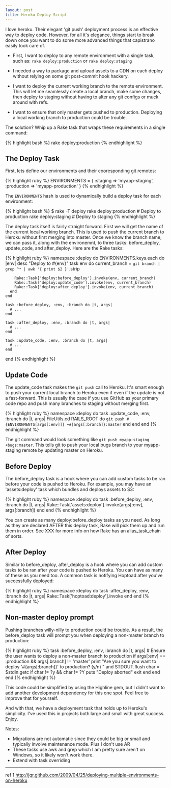 ```yaml
---
layout: post
title: Heroku Deploy Script
---
```


I love heroku. Their elegant 'git push' deployment process is an effective way to deploy code. However, for all it's elegance, things start to break down once you want to do some more advanced things that capistrano easily took care of. 

* First, I want to deploy to any remote environment with a single task, such as:
`rake deploy:production` or `rake deploy:staging`

* I needed a way to package and upload assets to a CDN on each deploy without relying on some git post-commit hook hackery.

* I want to deploy the current working branch to the remote environment. This will let me seamlessly create a local branch, make some changes, then deploy to staging without having to alter any git configs or muck around with refs.

* I want to ensure that only master gets pushed to production. Deploying a local working branch to production could be trouble. 

The solution? Whip up a Rake task that wraps these requirements in a single command:

{% highlight bash %}
  rake deploy:production
{% endhighlight %}

## The Deploy Task

First, lets define our environments and their cooresponding git remotes:

{% highlight ruby %}
  ENVIRONMENTS = {
    :staging => 'myapp-staging',
    :production => 'myapp-production'
  }
{% endhighlight %}

The `ENVIRONMENTS` hash is used to dynamically build a deploy task for each environment:

{% highlight bash %}
  $ rake -T deploy
  rake deploy:production  # Deploy to production
  rake deploy:staging     # Deploy to staging
{% endhighlight %}

The deploy task itself is fairly straight forward. First we will get the name of the current local working branch. This is used to push the current branch to Heroku without first merging into master. Once we know the branch name, we can pass it, along with the environemnt, to three tasks: before_deploy, update_code, and after_deploy. Here are the Rake tasks:

{% highlight ruby %}
  namespace :deploy do
    ENVIRONMENTS.keys.each do |env|
      desc "Deploy to #{env}"
      task env do
        current_branch = `git branch | grep ^* | awk '{ print $2 }'`.strip
  
        Rake::Task['deploy:before_deploy'].invoke(env, current_branch)
        Rake::Task['deploy:update_code'].invoke(env, current_branch)
        Rake::Task['deploy:after_deploy'].invoke(env, current_branch)
      end
    end
  
    task :before_deploy, :env, :branch do |t, args|
      # ...
    end
  
    task :after_deploy, :env, :branch do |t, args|
      # ...
    end
  
    task :update_code, :env, :branch do |t, args|
      # ...
    end
  end
{% endhighlight %}

## Update Code

The update_code task makes the `git push` call to Heroku. It's smart enough to push your current local branch to Heroku even if even if the update is not a fast-forward. This is usually the case if you use GitHub as your primary code repo and push many branches to staging without merging first.

{% highlight ruby %}
  namespace :deploy do
    task :update_code, :env, :branch do |t, args|
      FileUtils.cd RAILS_ROOT do
        `git push #{ENVIRONMENTS[args[:env]]} +#{args[:branch]}:master`
      end
    end
  end
{% endhighlight %}

The git command would look something like `git push myapp-staging +bugs:master`. This tells git to push your local bugs branch to your myapp-staging remote by updating master on Heroku.

## Before Deploy

The before_deploy task is a hook where you can add custom tasks to be ran before your code is pushed to Heroku. For example, you may have an 'assets:deploy' task which bundles and deploys assets to S3:

{% highlight ruby %}
  namespace :deploy do
    task :before_deploy, :env, :branch do |t, args|
      Rake::Task['assets:deploy'].invoke(args[:env], args[:branch])
    end
  end
{% endhighlight %}

You can create as many deploy:before_deploy tasks as you need. As long as they are declared AFTER this deploy task, Rake will pick them up and run them in order. See XXX for more info on how Rake has an alias_task_chain of sorts.

## After Deploy

Similar to before_deploy, after_deploy is a hook where you can add custom tasks to be ran after your code is pushed to Heroku. You can have as many of these as you need too. A common task is notifying Hoptoad after you've successfully deployed:

{% highlight ruby %}
  namespace :deploy do
    task :after_deploy, :env, :branch do |t, args|
      Rake::Task['hoptoad:deploy'].invoke
    end
  end
{% endhighlight %}

## Non-master deploy prompt

Pushing branches willy-nilly to production could be trouble. As a result, the before_deploy task will prompt you when deploying a non-master branch to production:

{% highlight ruby %}
  task :before_deploy, :env, :branch do |t, args|
    # Ensure the user wants to deploy a non-master branch to production
    if args[:env] == :production && args[:branch] != 'master'
      print "Are you sure you want to deploy '#{args[:branch]}' to production? (y/n) " and STDOUT.flush
      char = $stdin.getc
      if char != ?y && char != ?Y
       puts "Deploy aborted"
       exit 
      end
    end
  end
{% endhighlight %}

This code could be simplified by using the Highline gem, but I didn't want to add another development dependency for this one spot. Feel free to improve that for yourself.

And with that, we have a deployment task that holds up to Heroku's simplicity. I've used this in projects both large and small with great success. Enjoy.


Notes:
  * Migrations are not automatic since they could be big or small and typically involve maintenance mode. Plus I don't use AR
  * These tasks use awk and grep which I am pretty sure aren't on Windows, so it likely won't work there.
  * Extend with task overriding



------
ref 1 http://jqr.github.com/2009/04/25/deploying-multiple-environments-on-heroku